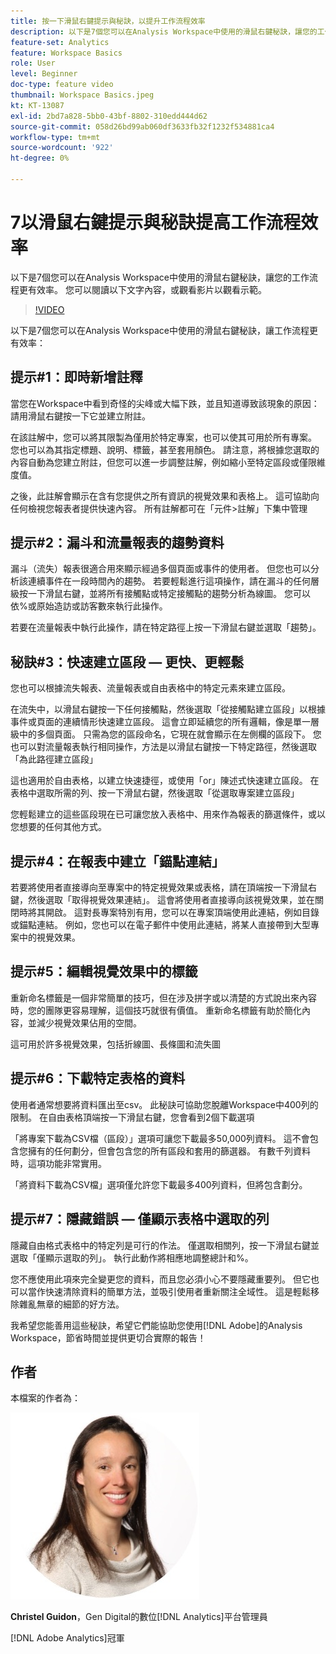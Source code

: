```yaml
---
title: 按一下滑鼠右鍵提示與秘訣，以提升工作流程效率
description: 以下是7個您可以在Analysis Workspace中使用的滑鼠右鍵秘訣，讓您的工作流程更有效率。
feature-set: Analytics
feature: Workspace Basics
role: User
level: Beginner
doc-type: feature video
thumbnail: Workspace Basics.jpeg
kt: KT-13087
exl-id: 2bd7a828-5bb0-43bf-8802-310edd444d62
source-git-commit: 058d26bd99ab060df3633fb32f1232f534881ca4
workflow-type: tm+mt
source-wordcount: '922'
ht-degree: 0%

---
```


# 7以滑鼠右鍵提示與秘訣提高工作流程效率

以下是7個您可以在Analysis Workspace中使用的滑鼠右鍵秘訣，讓您的工作流程更有效率。 您可以閱讀以下文字內容，或觀看影片以觀看示範。

>[!VIDEO](https://video.tv.adobe.com/v/3417736/?quality=12&learn=on)

以下是7個您可以在Analysis Workspace中使用的滑鼠右鍵秘訣，讓工作流程更有效率：

## 提示#1：即時新增註釋

當您在Workspace中看到奇怪的尖峰或大幅下跌，並且知道導致該現象的原因：請用滑鼠右鍵按一下它並建立附註。

在該註解中，您可以將其限製為僅用於特定專案，也可以使其可用於所有專案。 您也可以為其指定標題、說明、標籤，甚至套用顏色。 請注意，將根據您選取的內容自動為您建立附註，但您可以進一步調整註解，例如縮小至特定區段或僅限維度值。

之後，此註解會顯示在含有您提供之所有資訊的視覺效果和表格上。 這可協助向任何檢視您報表者提供快速內容。 所有註解都可在「元件>註解」下集中管理

## 提示#2：漏斗和流量報表的趨勢資料

漏斗（流失）報表很適合用來顯示經過多個頁面或事件的使用者。 但您也可以分析該連續事件在一段時間內的趨勢。 若要輕鬆進行這項操作，請在漏斗的任何層級按一下滑鼠右鍵，並將所有接觸點或特定接觸點的趨勢分析為線圖。 您可以依%或原始造訪或訪客數來執行此操作。

若要在流量報表中執行此操作，請在特定路徑上按一下滑鼠右鍵並選取「趨勢」。

## 秘訣#3：快速建立區段 — 更快、更輕鬆

您也可以根據流失報表、流量報表或自由表格中的特定元素來建立區段。

在流失中，以滑鼠右鍵按一下任何接觸點，然後選取「從接觸點建立區段」以根據事件或頁面的連續情形快速建立區段。 這會立即延續您的所有邏輯，像是單一層級中的多個頁面。 只需為您的區段命名，它現在就會顯示在左側欄的區段下。 您也可以對流量報表執行相同操作，方法是以滑鼠右鍵按一下特定路徑，然後選取「為此路徑建立區段」

這也適用於自由表格，以建立快速捷徑，或使用「or」陳述式快速建立區段。 在表格中選取所需的列、按一下滑鼠右鍵，然後選取「從選取專案建立區段」

您輕鬆建立的這些區段現在已可讓您放入表格中、用來作為報表的篩選條件，或以您想要的任何其他方式。

## 提示#4：在報表中建立「錨點連結」

若要將使用者直接導向至專案中的特定視覺效果或表格，請在頂端按一下滑鼠右鍵，然後選取「取得視覺效果連結」。 這會將使用者直接導向該視覺效果，並在關閉時將其開啟。 這對長專案特別有用，您可以在專案頂端使用此連結，例如目錄或錨點連結。 例如，您也可以在電子郵件中使用此連結，將某人直接帶到大型專案中的視覺效果。

## 提示#5：編輯視覺效果中的標籤

重新命名標籤是一個非常簡單的技巧，但在涉及拼字或以清楚的方式說出來內容時，您的團隊更容易理解，這個技巧就很有價值。 重新命名標籤有助於簡化內容，並減少視覺效果佔用的空間。

這可用於許多視覺效果，包括折線圖、長條圖和流失圖

## 提示#6：下載特定表格的資料

使用者通常想要將資料匯出至csv。 此秘訣可協助您脫離Workspace中400列的限制。 在自由表格頂端按一下滑鼠右鍵，您會看到2個下載選項

「將專案下載為CSV檔（區段）」選項可讓您下載最多50,000列資料。  這不會包含您擁有的任何劃分，但會包含您的所有區段和套用的篩選器。 有數千列資料時，這項功能非常實用。

「將資料下載為CSV檔」選項僅允許您下載最多400列資料，但將包含劃分。

## 提示#7：隱藏錯誤 — 僅顯示表格中選取的列

隱藏自由格式表格中的特定列是可行的作法。 僅選取相關列，按一下滑鼠右鍵並選取「僅顯示選取的列」。 執行此動作將相應地調整總計和%。

您不應使用此項來完全變更您的資料，而且您必須小心不要隱藏重要列。 但它也可以當作快速清除資料的簡單方法，並吸引使用者重新關注全域性。 這是輕鬆移除雜亂無章的細節的好方法。

我希望您能善用這些秘訣，希望它們能協助您使用[!DNL Adobe]的Analysis Workspace，節省時間並提供更切合實際的報告！

## 作者

本檔案的作者為：

![Christel指南](assets/christel-guidon.jpg)

**Christel Guidon**，Gen Digital的數位[!DNL Analytics]平台管理員

[!DNL Adobe Analytics]冠軍
